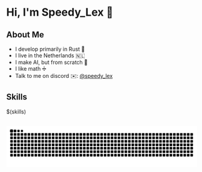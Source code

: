 # Hi, I'm Speedy_Lex 👋

## About Me
- I develop primarily in Rust 🔨
- I live in the Netherlands 🇳🇱
- I make AI, but from scratch 🤖
- I like math ➗
- Talk to me on discord ✉️: [@speedy_lex](https://discord.com/users/824339532996411432)

## Skills
$(skills)

##

<picture>
  <source media="(prefers-color-scheme: dark)" srcset="https://github.com/speedy-lex/speedy-lex/blob/output/github-snake-dark.svg" />
  <source media="(prefers-color-scheme: light)" srcset="https://github.com/speedy-lex/speedy-lex/blob/output/github-snake.svg" />
  <img alt="github-snake" src="https://github.com/speedy-lex/speedy-lex/blob/output/github-snake.svg" />
</picture>